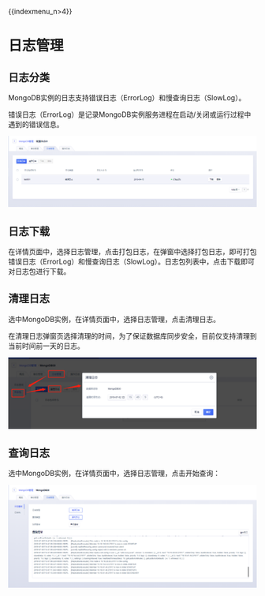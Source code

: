{{indexmenu_n>4}}

# 日志管理

## 日志分类

MongoDB实例的日志支持错误日志（ErrorLog）和慢查询日志（SlowLog）。

错误日志（ErrorLog）是记录MongoDB实例服务进程在启动/关闭或运行过程中遇到的错误信息。

![image](/images/mongodbv4004.png)

## 日志下载

在详情页面中，选择日志管理，点击打包日志，在弹窗中选择打包日志，即可打包错误日志（ErrorLog）和慢查询日志（SlowLog）。日志包列表中，点击下载即可对日志包进行下载。

## 清理日志

选中MongoDB实例，在详情页面中，选择日志管理，点击清理日志。

在清理日志弹窗页选择清理的时间，为了保证数据库同步安全，目前仅支持清理到当前时间前一天的日志。

![image](/images/清理日志.png)

## 查询日志

选中MongoDB实例，在详情页面中，选择日志管理，点击开始查询：

![image](/images/查询日志.png)
